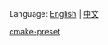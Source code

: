 Language: [English](README_en.md) | [中文](README.md)

[cmake-preset](https://cmake.org/cmake/help/latest/manual/cmake-presets.7.html)